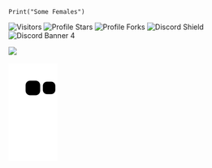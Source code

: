 ```sh-session
Print("Some Females")
```
<img src="https://komarev.com/ghpvc/?username=Blackout4781&label=Profile%20Views&color=008042&style=flat&label=Visitors" alt="Visitors"></a>
<img src="https://img.shields.io/badge/dynamic/json?&label=Total%20Stars&color=008042&style=flat&style=for-the-badge&query=%24.stars&url=https://api.github-star-counter.workers.dev/user/Blackout4781" alt="Profile Stars"></a>
<img src="https://img.shields.io/badge/dynamic/json?&label=Total%20Forks&color=038042&style=flat&style=for-the-badge&query=%24.forks&url=https://api.github-star-counter.workers.dev/user/Blackout4781" alt="Profile Forks"></a>
<img src="https://discordapp.com/api/guilds/955238730703188078/widget.png?style=shield" alt="Discord Shield"/>
<img src="https://discordapp.com/api/guilds/955238730703188078/widget.png?style=banner4" alt="Discord Banner 4"/>


<img src="https://discord.c99.nl/widget/theme-3/848357286988873749.png"></img>


<a href="https://discord.gg/n5hn7HahWb" target="_blank"><img src="https://github.com/rafaballerini/rafaballerini/blob/output/github-contribution-grid-snake.svg" alt="sneke"></a>
